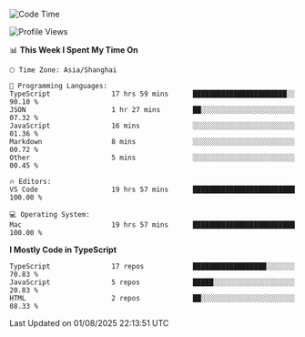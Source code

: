 <!--START_SECTION:waka-->
![Code Time](http://img.shields.io/badge/Code%20Time-8%2C023%20hrs%2016%20mins-blue)

![Profile Views](http://img.shields.io/badge/Profile%20Views-5-blue)

📊 **This Week I Spent My Time On** 

```text
🕑︎ Time Zone: Asia/Shanghai

💬 Programming Languages: 
TypeScript               17 hrs 59 mins      ███████████████████████░░   90.10 % 
JSON                     1 hr 27 mins        ██░░░░░░░░░░░░░░░░░░░░░░░   07.32 % 
JavaScript               16 mins             ░░░░░░░░░░░░░░░░░░░░░░░░░   01.36 % 
Markdown                 8 mins              ░░░░░░░░░░░░░░░░░░░░░░░░░   00.72 % 
Other                    5 mins              ░░░░░░░░░░░░░░░░░░░░░░░░░   00.45 % 

🔥 Editors: 
VS Code                  19 hrs 57 mins      █████████████████████████   100.00 % 

💻 Operating System: 
Mac                      19 hrs 57 mins      █████████████████████████   100.00 % 
```

**I Mostly Code in TypeScript** 

```text
TypeScript               17 repos            ██████████████████░░░░░░░   70.83 % 
JavaScript               5 repos             █████░░░░░░░░░░░░░░░░░░░░   20.83 % 
HTML                     2 repos             ██░░░░░░░░░░░░░░░░░░░░░░░   08.33 % 
```




 Last Updated on 01/08/2025 22:13:51 UTC
<!--END_SECTION:waka-->
